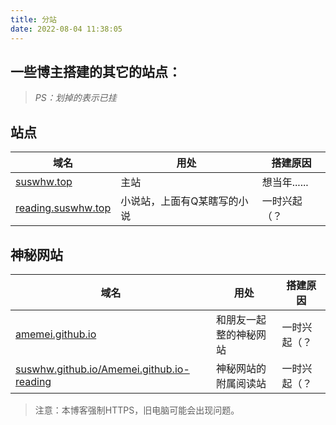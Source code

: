 ```yaml
---
title: 分站
date: 2022-08-04 11:38:05
---
```

## 一些博主搭建的其它的站点：

> *PS：划掉的表示已挂*

## 站点


| 域名 | 用处 | 搭建原因 |
| --- | --- | --- |
| <a href="https://suswhw.top">suswhw.top</a> | 主站 | 想当年...... |
| <a href="https://reading.suswhw.top">reading.suswhw.top</a> | 小说站，上面有Q某瞎写的小说 | 一时兴起（？ |


## 神秘网站

| 域名 | 用处| 搭建原因 |
| --- | --- | --- |
| <a href="https://amemei.github.io">amemei.github.io</a> | 和朋友一起整的神秘网站 | 一时兴起（？ |
| <a href="https://suswhw.github.io/Amemei.github.io-reading">suswhw.github.io/Amemei.github.io-reading</a> | 神秘网站的附属阅读站 | 一时兴起（？ |

> 注意：本博客强制HTTPS，旧电脑可能会出现问题。

<style>
#article-container a:not(.post-meta__tags):not(img):not(a[data-fancybox]):hover{
    border-radius: 6px;
    background-color: #425aef;
    text-decoration: none!important;
    color:#fff!important;
    border:none;
    box-shadow: #dadada 0 0 8px 2px;
}
#article-container a:not(.post-meta__tags):not(.headerlink):not(a[data-fancybox]){
    /* padding:0 2px; */
    /* text-decoration: 1px solid #425aef; */
    /* text-decoration: underline; */
    border-bottom: 2px solid #425aef;
    color:var(--font-color);
    padding:4px
}
</style>
